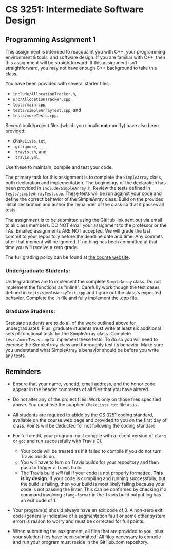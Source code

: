 # CS 3251: Intermediate Software Design

## Programming Assignment 1

This assignment is intended to reacquaint you with C++, your programming environment & tools, and software design. If you are familiar with C++, then this assignment will be straightforward. If this assignment isn’t straightforward, you may not have enough C++ background to take this class.

You have been provided with several starter files:

* `include/AllocationTracker.h`,
* `src/AllocationTracker.cpp`,
* `tests/main.cpp`,
* `tests/simpleArrayTest.cpp`, and
* `tests/moreTests.cpp`.

Several build/project files (which you should **not** modify) have also been provided:

* `CMakeLists.txt`,
* `.gitignore`,
* `.travis.sh`, and
* `.travis.yml`.

Use these to maintain, compile and test your code.

The primary task for this assignment is to complete the `SimpleArray` class, both declaration and implementation.  The beginnings of the declaration has been provided in `include/SimpleArray.h`.  Review the tests defined in `tests/simpleArrayTest.cpp`.  These tests will be run against your code and define the correct behavior of the SimpleArray class.  Build on the provided initial declaration and author the remainder of the class so that it passes all tests.

The assignment is to be submitted using the GitHub link sent out via email to all class members. DO NOT email your assignment to the professor or the TAs.  Emailed assignments ARE NOT accepted.  We will grade the last commit to your repository before the deadline date and time.  Any commits after that moment will be ignored.  If nothing has been committed at that time you will receive a zero grade. 

The full grading policy can be found at [the course website](https://vuse-cs3251.github.io/grading-breakdown/).

### Undergraduate Students:

Undergraduates are to implement the complete `SimpleArray` class.  Do not implement the functions as "inline".  Carefully work though the test cases defined in `tests/simpleArrayTest.cpp` and figure out the class's expected behavior.  Complete the .h file and fully implement the .cpp file.
 
### Graduate Students:

Graduate students are to do all of the work outlined above for undergraduates.  Plus, graduate students must write at least six additional sets of functional tests for the SimpleArray class.  Complete `tests/moreTests.cpp` to implement these tests.  To do so you will need to exercise the SimpleArray class and thoroughly test its behavior.  Make sure you understand what SimpleArray's behavior should be before you write any tests.


## Reminders

* Ensure that your name, vunetid, email address, and the honor code appear in the header comments of all files that you have altered.

* Do not alter any of the project files!  Work only on those files specified above.  You must use the supplied `CMakeLists.txt` file as is.

* All students are required to abide by the CS 3251 coding standard, available on the course web page and provided to you on the first day of class. Points will be deducted for not following the coding standard.

* For full credit, your program must compile with a recent version of `clang` or `gcc` and run successfully with Travis CI.
  * Your code will be treated as if it failed to compile if you do not turn Travis builds on.
  * You will have to turn on Travis builds for your repository and then push to trigger a Travis build.
  * The Travis build *will* fail if your code is not properly formatted. **This is by design.** If your code is compiling and running successfully, but the build is failing, then your build is most likely failing because your code is not passing the linter. This can be confirmed by checking if a command involving `clang-format` in the Travis build output log has an exit code of 1.

* Your program(s) should always have an exit code of 0.  A non-zero exit code (generally indicative of a segmentation fault or some other system error) is reason to worry and must be corrected for full points.
  
* When submitting the assignment, all files that are provided to you, plus your solution files have been submitted. All files necessary to compile and run your program must reside in the GitHub.com repository.
